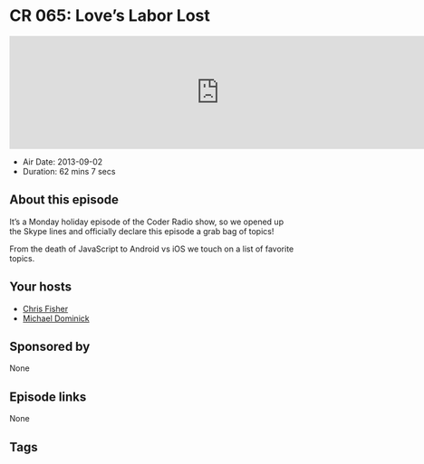 # CR 065: Love’s Labor Lost

<iframe src="https://player.fireside.fm/v2/MLf2ZzhC+iSQXllmT?theme=dark" width="740" height="200" frameborder="0" scrolling="no"></iframe>

* Air Date: 2013-09-02
* Duration: 62 mins 7 secs

## About this episode

It’s a Monday holiday episode of the Coder Radio show, so we opened up the Skype lines and officially declare this episode a grab bag of topics!

From the death of JavaScript to Android vs iOS we touch on a list of favorite topics.

## Your hosts
* [Chris Fisher](https://coder.show/hosts/chrislas)
* [Michael Dominick](https://coder.show/hosts/michael)

## Sponsored by

None



## Episode links

None



## Tags

